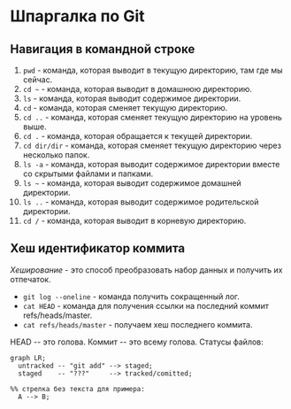 # Шпаргалка по Git

## Навигация в командной строке

1. `pwd` - команда, которая выводит в текущую директорию, там где мы сейчас.
2. `cd ~` - команда, которая выводит в домашнюю директорию.
3. `ls` - команда, которая выводит содержимое директории.
4. `cd` - команда, которая сменяет текущую директорию.
5. `cd ..` - команда, которая сменяет текущую директорию на уровень выше.
6. `cd .` - команда, которая обращается к текущей директории.
7. `cd dir/dir` - команда, которая сменяет текущую директорию через несколько папок.
8. `ls -a` - команда, которая выводит содержимое директории вместе со скрытыми файлами и папками.
9. `ls ~` - команда, которая выводит содержимое домашней директории.
10. `ls ..` - команда, которая выводит содержимое родительской директории.
11. `cd /` - команда, которая выводит в корневую директорию.


## Хеш идентификатор коммита

_Хеширование_ - это способ преобразовать набор данных и получить их отпечаток.
* `git log --oneline` - команда получить сокращенный лог.
* `cat HEAD` - команда для получения ссылки на последний коммит refs/heads/master.
* `cat refs/heads/master` - получаем хеш последнего коммита.

HEAD -- это голова.
Коммит -- это всему голова.
Статусы файлов:

```mermaid
graph LR;
  untracked -- "git add" --> staged;
  staged    -- "???"     --> tracked/comitted;

%% стрелка без текста для примера: 
  A --> B;
```